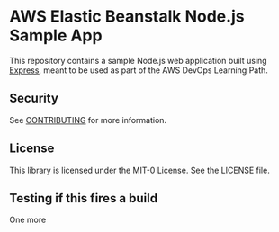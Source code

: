 # AWS Elastic Beanstalk Node.js Sample App

This repository contains a sample Node.js web application built using [Express](https://expressjs.com/), meant to be used as part of the AWS DevOps Learning Path.

## Security

See [CONTRIBUTING](CONTRIBUTING.md#security-issue-notifications) for more information.

## License

This library is licensed under the MIT-0 License. See the LICENSE file.

## Testing if this fires a build
One more
